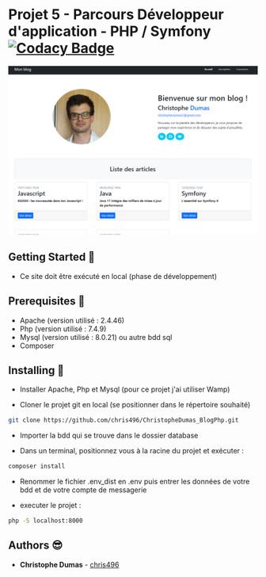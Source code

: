 # Projet 5 - Parcours Développeur d'application - PHP / Symfony [![Codacy Badge](https://app.codacy.com/project/badge/Grade/467df3705c9743cd9569539f8702b7f1)](https://www.codacy.com/gh/chris496/ChristopheDumas_BlogPhp/dashboard?utm_source=github.com&amp;utm_medium=referral&amp;utm_content=chris496/ChristopheDumas_BlogPhp&amp;utm_campaign=Badge_Grade)

<p align="center">
<img src="./assets/img/CaptureAccueil.png" alt="capture d'écran" width="600px"/>
</p>

## Getting Started &#x1F3C1;

*   Ce site doit être exécuté en local (phase de développement)

## Prerequisites &#x1F4DC;

* Apache (version utilisé : 2.4.46)  
* Php (version utilisé : 7.4.9)
* Mysql (version utilisé : 8.0.21) ou autre bdd sql
* Composer

## Installing &#x1F4BE;

* Installer Apache, Php et Mysql (pour ce projet j'ai utiliser Wamp)

* Cloner le projet git en local (se positionner dans le répertoire souhaité)

```bash
git clone https://github.com/chris496/ChristopheDumas_BlogPhp.git
```

* Importer la bdd qui se trouve dans le dossier database

* Dans un terminal, positionnez vous à la racine du projet et exécuter :

```bash
composer install
```

* Renommer le fichier .env_dist en .env puis entrer les données de votre bdd et de votre compte de messagerie

* executer le projet :

```bash
php -S localhost:8000
```

## Authors &#x1F60E;

* **Christophe Dumas** - [chris496](https://github.com/chris496)

